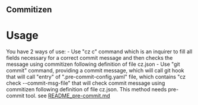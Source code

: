 ## Commitizen

# Usage
You have 2 ways of use:
    - Use "cz c" command which is an inquirer to fill all fields necessary for a correct commit message and then checks the message using commitizen following definition of file cz.json
    - Use "git commit" command, providing a commit message, which will call git hook that will call "entry" of ".pre-commit-config.yaml" file, which contains "cz check --commit-msg-file" that will check commit message using commitizen following definition of file cz.json. This method needs pre-commit tool. see [README_pre-commit.md](README_pre-commit.md)
